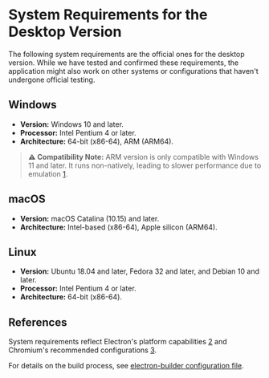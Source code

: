 # System Requirements for the Desktop Version

The following system requirements are the official ones for the desktop version.
While we have tested and confirmed these requirements, the application might also work on other
systems or configurations that haven't undergone official testing.

## Windows

- **Version:** Windows 10 and later.
- **Processor:** Intel Pentium 4 or later.
- **Architecture:** 64-bit (x86-64), ARM (ARM64).

> **⚠️ Compatibility Note:**
> ARM version is only compatible with Windows 11 and later.
> It runs non-natively, leading to slower performance due to emulation [1].

## macOS

- **Version:** macOS Catalina (10.15) and later.
- **Architecture:** Intel-based (x86-64), Apple silicon (ARM64).

## Linux

- **Version:** Ubuntu 18.04 and later, Fedora 32 and later, and Debian 10 and later.
- **Processor:** Intel Pentium 4 or later.
- **Architecture:** 64-bit (x86-64).

## References

System requirements reflect Electron's platform capabilities [2] and Chromium's recommended configurations [3].

For details on the build process, see [electron-builder configuration file](./../../electron-builder.cjs).

[1]: https://web.archive.org/web/20240428082726/https://learn.microsoft.com/en-us/windows/arm/add-arm-support#emulation-on-arm-based-devices-for-x86-or-x64-windows-apps "Add support Arm devices to your Windows app | Microsoft Learn | learn.microsoft.com"
[2]: https://archive.ph/2024.04.28-082958/https://github.com/electron/electron/blob/main/README.md#platform-support "Platform Support | electron/README.md at main · electron/electron · GitHub | github.com"
[3]: https://web.archive.org/web/20240428082945/https://support.google.com/chrome/a/answer/7100626?hl=en "Chrome browser system requirements - Chrome Enterprise and Education Help | support.google.com"
